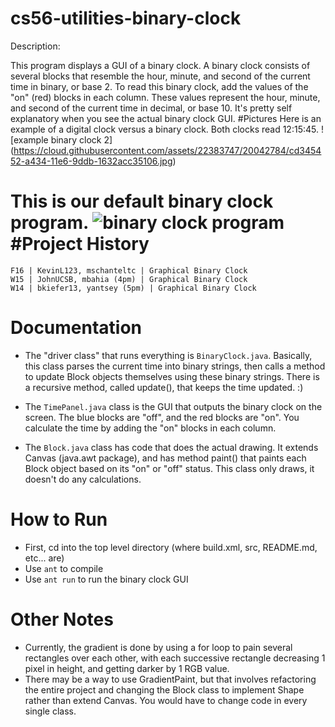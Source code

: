 cs56-utilities-binary-clock
===========================

Description:

This program displays a GUI of a binary clock. A binary clock consists of several blocks that resemble the hour, minute, and second of the current time in binary, or base 2. To read this binary clock, add the values of the "on" (red) blocks in each column. These values represent the hour, minute, and second of the current time in decimal, or base 10. It's pretty self explanatory when you see the actual binary clock GUI.
#Pictures
Here is an example of a digital clock versus a binary clock. Both clocks read 12:15:45. 
![example binary clock 2] (https://cloud.githubusercontent.com/assets/22383747/20042784/cd345452-a434-11e6-9ddb-1632acc35106.jpg)

This is our default binary clock program. 
![binary clock program](https://cloud.githubusercontent.com/assets/22383747/20042850/31aa3d38-a436-11e6-8ef4-463d73653569.png)
#Project History
===============
```
F16 | KevinL123, mschanteltc | Graphical Binary Clock
W15 | JohnUCSB, mbahia (4pm) | Graphical Binary Clock
W14 | bkiefer13, yantsey (5pm) | Graphical Binary Clock
```





Documentation
=============
* The "driver class" that runs everything is `BinaryClock.java`. Basically, this class parses the current time into binary strings, then calls a method to update Block objects themselves using these binary strings. There is a recursive method, called update(), that keeps the time updated. :)

* The `TimePanel.java` class is the GUI that outputs the binary clock on the screen. The blue blocks are "off", and the red blocks are "on". You calculate the time by adding the "on" blocks in each column.

* The `Block.java` class has code that does the actual drawing. It extends Canvas (java.awt package), and has method paint() that paints each Block object based on its "on" or "off" status. This class only draws, it doesn't do any calculations.

How to Run
==========

* First, cd into the top level directory (where build.xml, src, README.md, etc... are)
* Use `ant` to compile
* Use `ant run` to run the binary clock GUI

Other Notes
=

* Currently, the gradient is done by using a for loop to pain several rectangles over each other, with each successive rectangle decreasing 1 pixel in height, and getting darker by 1 RGB value.
* There may be a way to use GradientPaint, but that involves refactoring the entire project and changing the Block class to implement Shape rather than extend Canvas. You would have to change code in every single class.
